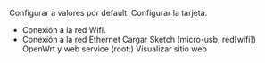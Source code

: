 Configurar a valores por default.
Configurar la tarjeta.
- Conexión a la red Wifi.
- Conexión a la red Ethernet
Cargar Sketch (micro-usb, red[wifi])
OpenWrt y web service (root:<password>)
Visualizar sitio web